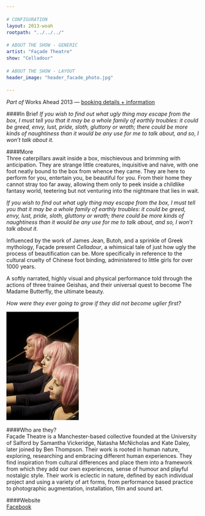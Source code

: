 ```yaml
---

# CONFIGURATION
layout: 2013-woah
rootpath: "../../../"

# ABOUT THE SHOW - GENERIC
artist: "Façade Theatre"
show: "Celladour"

# ABOUT THE SHOW - LAYOUT
header_image: "header_facade_photo.jpg"

---
```

*Part of* Works Ahead 2013 — [booking details + information](/current/2013-worksahead/index.html)        
        
####In Brief
*If you wish to find out what ugly thing may escape from the box, I must tell you that it may be a whole family of earthly troubles: it could be greed, envy, lust, pride, sloth, gluttony or wrath; there could be more kinds of naughtiness than it would be any use for me to talk about, and so, I won’t talk about it.*    

####More    
Three caterpillars await inside a box, mischievous and brimming with anticipation. They are strange little creatures, inquisitive and naive, with one foot neatly bound to the box from whence they came. They are here to perform for you, entertain you, be beautiful for you. From their home they cannot stray too far away, allowing them only to peek inside a childlike fantasy world, teetering but not venturing into the nightmare that lies in wait.    
       
*If you wish to find out what ugly thing may escape from the box, I must tell you that it may be a whole family of earthly troubles: it could be greed, envy, lust, pride, sloth, gluttony or wrath; there could be more kinds of naughtiness than it would be any use for me to talk about, and so, I won’t talk about it.*    
        
Influenced by the work of James Jean, Butoh, and a sprinkle of Greek mythology, Façade present *Celladour*, a whimsical tale of just how ugly the process of beautification can be. More specifically in reference to the cultural cruelty of Chinese foot binding, administered to little girls for over 1000 years.    
       
A softly narrated, highly visual and physical performance told through the actions of three trainee Geishas, and their universal quest to become The Madame Butterfly, the ultimate beauty.      
         
*How were they ever going to grow if they did not become uglier first?*    
        
![Celladoru](celladour2.jpg)   
         
####Who are they?    
Façade Theatre is a Manchester-based collective founded at the University of Salford by Samantha Vickeridge, Natasha McNicholas and Kate Daley, later joined by Ben Thompson. Their work is rooted in human nature, exploring, researching and embracing different human experiences. They find inspiration from cultural differences and place them into a framework from which they add our own experiences, sense of humour and playful nostalgic style. Their work is eclectic in nature, defined by each individual project and using a variety of art forms, from performance based practice to photographic augmentation, installation, film and sound art.    
         
####Website    
[Facebook](http://www.facebook.com/pages/Facade-Theatre/)
